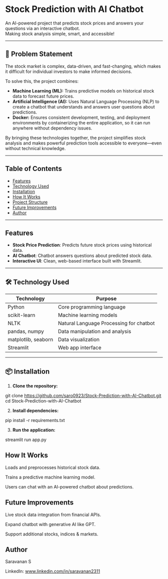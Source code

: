 # Stock Prediction with AI Chatbot



An AI-powered project that predicts stock prices and answers your questions via an interactive chatbot.  
Making stock analysis simple, smart, and accessible!

---

## 🧩 Problem Statement

The stock market is complex, data-driven, and fast-changing, which makes it difficult for individual investors to make informed decisions.

To solve this, the project combines:
- **Machine Learning (ML):** Trains predictive models on historical stock data to forecast future prices.
- **Artificial Intelligence (AI):** Uses Natural Language Processing (NLP) to create a chatbot that understands and answers user questions about predictions.
- **Docker:** Ensures consistent development, testing, and deployment environments by containerizing the entire application, so it can run anywhere without dependency issues.

By bringing these technologies together, the project simplifies stock analysis and makes powerful prediction tools accessible to everyone—even without technical knowledge.

---

## Table of Contents

- [ Features](#-features)
- [ Technology Used](#-technology-used)
- [ Installation](#-installation)
- [ How It Works](#-how-it-works)
- [ Project Structure](#-project-structure)
- [ Future Improvements](#-future-improvements)
- [ Author](#-author)

---

##  Features

- **Stock Price Prediction**: Predicts future stock prices using historical data.
- **AI Chatbot**: Chatbot answers questions about predicted stock data.
- **Interactive UI**: Clean, web-based interface built with Streamlit.

---

## 🛠 Technology Used

| Technology       | Purpose                                         |
| ---------------- | ----------------------------------------------- |
| Python        | Core programming language                      |
|  scikit-learn  | Machine learning models                        |
|  NLTK          | Natural Language Processing for chatbot        |
|  pandas, numpy | Data manipulation and analysis                 |
|  matplotlib, seaborn | Data visualization                     |
|  Streamlit     | Web app interface                              |

---

## 📦 Installation

1. **Clone the repository:**

git clone https://github.com/saro0923/Stock-Prediction-with-AI-Chatbot.git
cd Stock-Prediction-with-AI-Chatbot

2. **Install dependencies:**
   
pip install -r requirements.txt

3. **Run the application:**

streamlit run app.py


## How It Works

Loads and preprocesses historical stock data.

Trains a predictive machine learning model.

Users can chat with an AI-powered chatbot about predictions.

## Future Improvements

Live stock data integration from financial APIs.

Expand chatbot with generative AI like GPT.

Support additional stocks, indices & markets.

## Author

Saravanan S

LinkedIn: www.linkedin.com/in/saravanan2311

